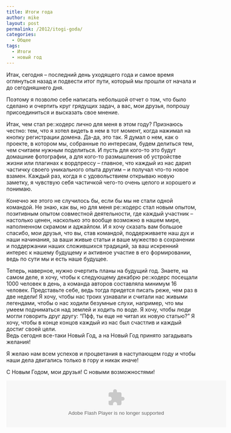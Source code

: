 ```yaml
---
title: Итоги года
author: mike
layout: post
permalink: /2012/itogi-goda/
categories:
  - Общее
tags:
  - Итоги
  - новый год
---
```

Итак, сегодня &#8211; последний день уходящего года и самое время оглянуться назад и подвести итог пути, который мы прошли от начала и до сегодняшнего дня.

Поэтому я позволю себе написать небольшой отчет о том, что было сделано и очертить круг грядущих задач, а вас, мои друзья, попрошу присоединиться и высказать свое мнение. 

Итак, чем стал ре::кодерс лично для меня в этом году? Признаюсь честно: тем, что я хотел видеть в нем в тот момент, когда нажимал на кнопку регистрации домена. Да-да, это так. Я думал о нем, как о проекте, в котором мы, собранные по интересам, будем делиться тем, чем считаем нужным поделиться. И пусть для кого-то это будут домашние фотографии, а для кого-то размышления об устройстве жизни или плагинах к вордпрессу &#8211; главное, что каждый из нас дарил частичку своего уникального опыта другим &#8211; и получал что-то новое взамен. Каждый раз, когда я с удовольствием открываю новую заметку, я чувствую себя частичкой чего-то очень целого и хорошего и понимаю. 

Конечно же этого не случилось бы, если бы мы не стали одной командой. Не знаю, как вы, но для меня ре::кодерс стал новым опытом, позитивным опытом совместной деятельности, где каждый участник &#8211; настолько ценен, насколько это вообще возможно в нашем мире, наполненном скрамом и аджайлом. И я хочу сказать вам большое спасибо, мои друзья, что вы, став командой, поддерживаете наш дух и наши начинания, за ваши живые статьи и ваше мужество в сохранении и поддержании наших сложившихся традиций, за ваш искренний интерес к нашему будущему и активное участие в его формировании, ведь по сути мы и есть наше будущее. 

Теперь, наверное, нужно очертить планы на будущий год. Знаете, на самом деле, я хочу, чтобы к следующему декабрю ре::кодерс посещали 1000 человек в день, а команда авторов составляла минимум 16 человек. Представьте себе, ведь тогда придется писать реже, чем раз в две недели! Я хочу, чтобы нас троих узнавали и считали нас живыми легендами, чтобы о нас ходили безумные слухи, например, что мы умеем подниматься над землей и ходить по воде. Я хочу, чтобы люди могли говорить друг другу: &#8220;Пфф, ты еще не читал их новую статью?&#8221; Я хочу, чтобы в конце концов каждый из нас был счастлив и каждый достиг своей цели.  
Ведь сегодня все-таки Новый Год, а на Новый Год принято загадывать желания!

Я желаю нам всем успехов и процветания в наступающем году и чтобы наши дела двигались только в гору и никак иначе!

С Новым Годом, мои друзья! С новыми возможностями!

<object width="578" height="123"><param name="movie" value="http://embed.pleer.com/normal/track?id=B302w7Bafs3y0Bula&t=grey"></param><embed src="http://embed.pleer.com/normal/track?id=B302w7Bafs3y0Bula&t=grey" type="application/x-shockwave-flash" width="578" height="123"></embed></object> 
